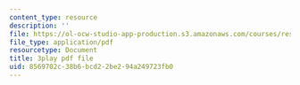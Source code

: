 ```yaml
---
content_type: resource
description: ''
file: https://ol-ocw-studio-app-production.s3.amazonaws.com/courses/res-9-003-brains-minds-and-machines-summer-course-summer-2015/8569702c38b6bcd22be294a249723fb0_1kel8U86EVE.pdf
file_type: application/pdf
resourcetype: Document
title: 3play pdf file
uid: 8569702c-38b6-bcd2-2be2-94a249723fb0
---
```

